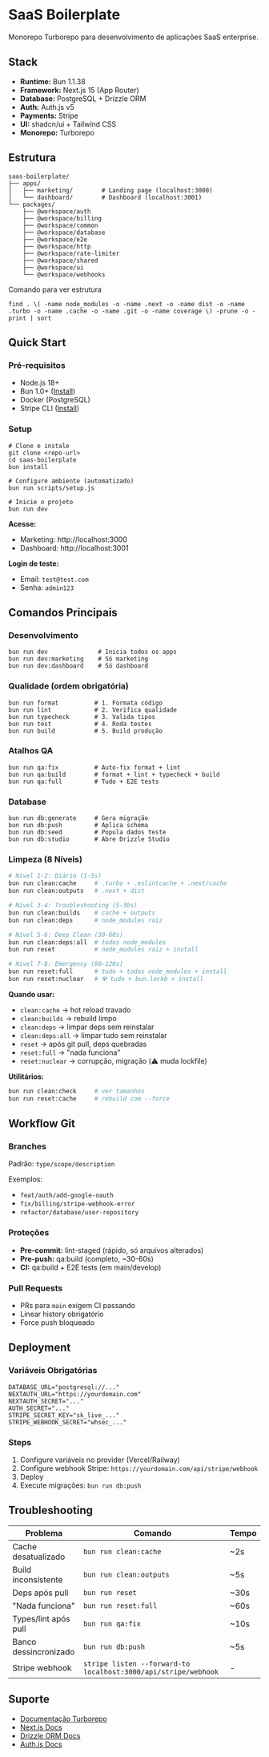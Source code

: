# SaaS Boilerplate

Monorepo Turborepo para desenvolvimento de aplicações SaaS enterprise.

## Stack

- **Runtime:** Bun 1.1.38
- **Framework:** Next.js 15 (App Router)
- **Database:** PostgreSQL + Drizzle ORM
- **Auth:** Auth.js v5
- **Payments:** Stripe
- **UI:** shadcn/ui + Tailwind CSS
- **Monorepo:** Turborepo

## Estrutura

```
saas-boilerplate/
├── apps/
│   ├── marketing/        # Landing page (localhost:3000)
│   └── dashboard/        # Dashboard (localhost:3001)
└── packages/
    ├── @workspace/auth
    ├── @workspace/billing
    ├── @workspace/common
    ├── @workspace/database
    ├── @workspace/e2e
    ├── @workspace/http
    ├── @workspace/rate-limiter
    ├── @workspace/shared
    ├── @workspace/ui
    └── @workspace/webhooks
```

Comando para ver estrutura

```
find . \( -name node_modules -o -name .next -o -name dist -o -name .turbo -o -name .cache -o -name .git -o -name coverage \) -prune -o -print | sort
```

## Quick Start

### Pré-requisitos

- Node.js 18+
- Bun 1.0+ ([Install](https://bun.sh))
- Docker (PostgreSQL)
- Stripe CLI ([Install](https://stripe.com/docs/stripe-cli))

### Setup

```
# Clone e instale
git clone <repo-url>
cd saas-boilerplate
bun install

# Configure ambiente (automatizado)
bun run scripts/setup.js

# Inicie o projeto
bun run dev
```

**Acesse:**

- Marketing: http://localhost:3000
- Dashboard: http://localhost:3001

**Login de teste:**

- Email: `test@test.com`
- Senha: `admin123`

## Comandos Principais

### Desenvolvimento

```
bun run dev              # Inicia todos os apps
bun run dev:marketing    # Só marketing
bun run dev:dashboard    # Só dashboard
```

### Qualidade (ordem obrigatória)

```
bun run format          # 1. Formata código
bun run lint            # 2. Verifica qualidade
bun run typecheck       # 3. Valida tipos
bun run test            # 4. Roda testes
bun run build           # 5. Build produção
```

### Atalhos QA

```
bun run qa:fix          # Auto-fix format + lint
bun run qa:build        # format + lint + typecheck + build
bun run qa:full         # Tudo + E2E tests
```

### Database

```
bun run db:generate     # Gera migração
bun run db:push         # Aplica schema
bun run db:seed         # Popula dados teste
bun run db:studio       # Abre Drizzle Studio
```

### Limpeza (8 Níveis)

```bash
# Nível 1-2: Diário (1-5s)
bun run clean:cache     # .turbo + .eslintcache + .next/cache
bun run clean:outputs   # .next + dist

# Nível 3-4: Troubleshooting (5-30s)
bun run clean:builds    # cache + outputs
bun run clean:deps      # node_modules raiz

# Nível 5-6: Deep Clean (30-60s)
bun run clean:deps:all  # todos node_modules
bun run reset           # node_modules raiz + install

# Nível 7-8: Emergency (60-120s)
bun run reset:full      # tudo + todos node_modules + install
bun run reset:nuclear   # ☢️ tudo + bun.lockb + install
```

**Quando usar:**

- `clean:cache` → hot reload travado
- `clean:builds` → rebuild limpo
- `clean:deps` → limpar deps sem reinstalar
- `clean:deps:all` → limpar tudo sem reinstalar
- `reset` → após git pull, deps quebradas
- `reset:full` → "nada funciona"
- `reset:nuclear` → corrupção, migração (⚠️ muda lockfile)

**Utilitários:**

```bash
bun run clean:check     # ver tamanhos
bun run reset:cache     # rebuild com --force
```

## Workflow Git

### Branches

Padrão: `type/scope/description`

Exemplos:

- `feat/auth/add-google-oauth`
- `fix/billing/stripe-webhook-error`
- `refactor/database/user-repository`

### Proteções

- **Pre-commit:** lint-staged (rápido, só arquivos alterados)
- **Pre-push:** qa:build (completo, ~30-60s)
- **CI:** qa:build + E2E tests (em main/develop)

### Pull Requests

- PRs para `main` exigem CI passando
- Linear history obrigatório
- Force push bloqueado

## Deployment

### Variáveis Obrigatórias

```
DATABASE_URL="postgresql://..."
NEXTAUTH_URL="https://yourdomain.com"
NEXTAUTH_SECRET="..."
AUTH_SECRET="..."
STRIPE_SECRET_KEY="sk_live_..."
STRIPE_WEBHOOK_SECRET="whsec_..."
```

### Steps

1. Configure variáveis no provider (Vercel/Railway)
2. Configure webhook Stripe: `https://yourdomain.com/api/stripe/webhook`
3. Deploy
4. Execute migrações: `bun run db:push`

## Troubleshooting

| Problema              | Comando                                                        | Tempo |
| --------------------- | -------------------------------------------------------------- | ----- |
| Cache desatualizado   | `bun run clean:cache`                                          | ~2s   |
| Build inconsistente   | `bun run clean:outputs`                                        | ~5s   |
| Deps após pull        | `bun run reset`                                                | ~30s  |
| "Nada funciona"       | `bun run reset:full`                                           | ~60s  |
| Types/lint após pull  | `bun run qa:fix`                                               | ~10s  |
| Banco dessincronizado | `bun run db:push`                                              | ~5s   |
| Stripe webhook        | `stripe listen --forward-to localhost:3000/api/stripe/webhook` | -     |

## Suporte

- [Documentação Turborepo](https://turbo.build/repo/docs)
- [Next.js Docs](https://nextjs.org/docs)
- [Drizzle ORM Docs](https://orm.drizzle.team)
- [Auth.js Docs](https://authjs.dev)
